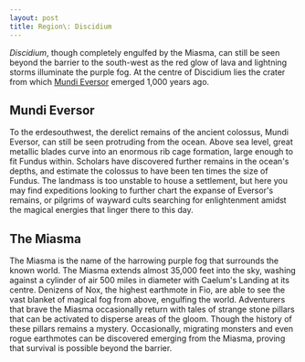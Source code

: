 ```yaml
---
layout: post
title: Region\: Discidium
---
```


*Discidium*, though completely engulfed by the Miasma, can still be seen beyond the barrier to the south-west as the red glow of lava and lightning storms illuminate the purple fog. At the centre of Discidium lies the crater from which [Mundi Eversor]() emerged 1,000 years ago.

## Mundi Eversor

To the erdesouthwest, the derelict remains of the ancient colossus, Mundi Eversor, can still be seen protruding from the ocean. Above sea level, great metallic blades curve into an enormous rib cage formation, large enough to fit Fundus within. Scholars have discovered further remains in the ocean's depths, and estimate the colossus to have been ten times the size of Fundus. The landmass is too unstable to house a settlement, but here you may find expeditions looking to further chart the expanse of Eversor's remains, or pilgrims of wayward cults searching for enlightenment amidst the magical energies that linger there to this day.

## The Miasma

The Miasma is the name of the harrowing purple fog that surrounds the known world. The Miasma extends almost 35,000 feet into the sky, washing against a cylinder of air 500 miles in diameter with Caelum's Landing at its centre. Denizens of Nox, the highest earthmote in Fio, are able to see the vast blanket of magical fog from above, engulfing the world. Adventurers that brave the Miasma occasionally return with tales of strange stone pillars that can be activated to disperse areas of the gloom. Though the history of these pillars remains a mystery. Occasionally, migrating monsters and even rogue earthmotes can be discovered emerging from the Miasma, proving that survival is possible beyond the barrier.
